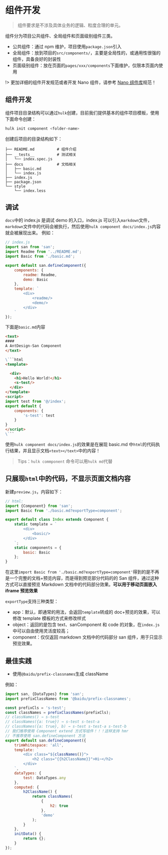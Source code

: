 # 组件开发

> 组件要求是不涉及具体业务的逻辑、粒度合理的单元。

组件分为项目公共组件、全局组件和页面级别组件三类。

-   公共组件：通过 npm 维护，项目使用`package.json`引入
-   全局组件：放到项目的`src/components/`，主要是全局性的，或通用性很强的组件，具备良好的封装性
-   页面级别组件：放在页面的`pages/xxx/components`下面维护，仅限本页面内使用

!> 更加详细的组件开发规范或者开发 Nano 组件，请参考 [Nano 组件库](http://hulk.baidu-int.com/docs/nano)规范！

## 组件开发

组件项目目录结构可以通过`hulk`创建，目前我们提供基本的组件项目模板，使用下面命令创建：

```bash
hulk init component <folder-name>
```

创建后项目的目录结构如下：

```
├── README.md          # 组件介绍
├── __tests__          # 测试相关
│   └── index.spec.js
├── docs               # 文档相关
│   ├── basic.md
│   └── index.js
├── index.js
├── package.json
└── style
    └── index.less
```

## 调试

`docs`中的 index.js 是调试 demo 的入口，index.js 可以引入`markdown`文件，`markdown`文件中的代码会被执行，然后使用`hulk component docs/index.js`内容就会被展现出来。
例如：

```js
// index.js
import san from 'san';
import Readme from '../README.md';
import Basic from './basic.md';

export default san.defineComponent({
    components: {
        readme: Readme,
        demo: Basic
    },
    template: `
        <div>
            <readme/>
            <demo/>
        </div>
    `
});
```

下面是`basic.md`内容

````markdown
<text>
####
A AntDesign-San Component
</text>

\```html
<template>

  <div>
  	<h1>Hello World!</h1>
  	<s-test/>
  </div>
</template>
<script>
import test from '@/index';
export default {
    components: {
        's-test': test
    }
}
</script>
\```
````

使用`hulk component docs/index.js`的效果是在展现 basic.md 中`html`的代码执行结果，并且显示文档`<text></text>`中的内容！

> Tips：`hulk commponent` 命令可以用`hulk md`代替

## 只展现`html`中的代码，不显示页面文档内容

新建`preview.js`，内容如下：

```js
// html:
import {Component} from 'san';
import Basic from './basic.md?exportType=component';

export default class Index extends Component {
    static template = `
        <div>
            <basic/>
        </div>
    `;
    static components = {
        basic: Basic
    };
}
```

在这里`import Basic from './basic.md?exportType=component'`得到的是不再是一个完整的文档+预览内容，而是得到预览部分代码的的 San 组件，通过这种方式可以直接预览 Markdown 文档中的代码部分效果。**可以用于移动页面嵌入 iframe 预览效果**

`exportType`支持三种类型：

-   app：默认，即通常的用法，会返回`template`转成的 doc+预览的效果，可以修改 template 模板的方式来修改样式
-   object：返回的是包含 text、sanComponent 和 code 的对象，在`index.js`中可以自由使用灵活度较高；
-   component：仅仅返回 markdown 文档中的代码部分 san 组件，用于只显示预览效果。


## 最佳实践

-   使用`@baidu/prefix-classnames`生成 className

例如：

```js
import san, {DataTypes} from 'san';
import prefixClassNames from '@baidu/prefix-classnames';

const prefixCls = 's-test';
const classNames = prefixClassNames(prefixCls);
// classNames() → s-test
// classNames({a: true}) → s-test s-test-a
// classNames({a: true}, b) → s-test s-test-a s-test-b
// 我们推荐使用 Component extend 方式写组件！！！这样支持 hmr
// 不推荐使用 san.defineComponent 方法
export default san.defineComponent({
    trimWhitespace: 'all',
    template: `
        <div class="${classNames()}">
            <h2 class="{{h2ClassName}}">Hi~</h2>
        </div>
    `,
    dataTypes: {
        test: DataTypes.any
    },
    computed: {
        h2ClassName() {
            return classNames(
                {
                    h2: true
                },
                'demo'
            );
        }
    },
    initData() {
        return {};
    }
});
```
